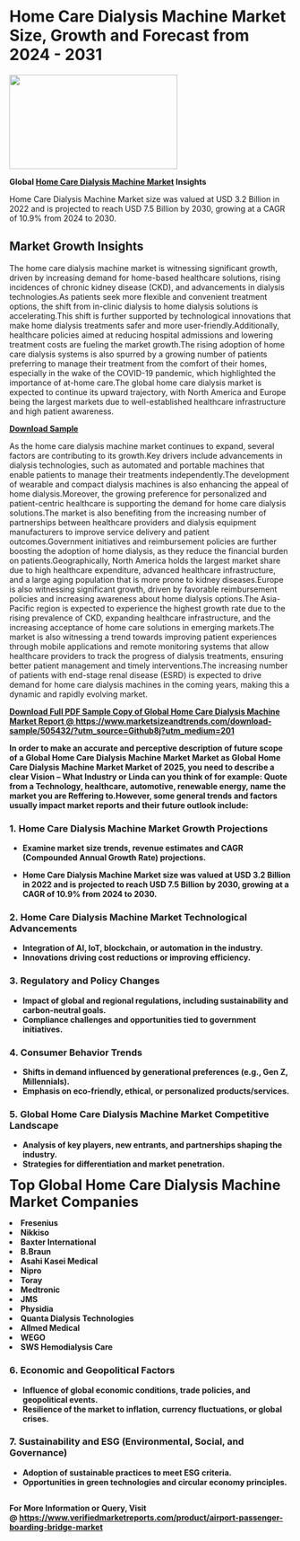 <H1>Home Care Dialysis Machine Market Size, Growth and Forecast from 2024 - 2031</H1><img class="aligncenter size-medium wp-image-584254" src="https://thirdeyenews.in/wp-content/uploads/2024/09/Global-Market-Research-300x168.jpeg" alt="" width="300" height="168" /><p><strong>Global&nbsp;<a href="https://www.marketsizeandtrends.com/download-sample/505432/?utm_source=Github8j?utm_medium=201">Home Care Dialysis Machine Market</a> Insights</strong></p><p>Home Care Dialysis Machine Market size was valued at USD 3.2 Billion in 2022 and is projected to reach USD 7.5 Billion by 2030, growing at a CAGR of 10.9% from 2024 to 2030.</p><p><h2>Market Growth Insights</h2> <p>The home care dialysis machine market is witnessing significant growth, driven by increasing demand for home-based healthcare solutions, rising incidences of chronic kidney disease (CKD), and advancements in dialysis technologies.As patients seek more flexible and convenient treatment options, the shift from in-clinic dialysis to home dialysis solutions is accelerating.This shift is further supported by technological innovations that make home dialysis treatments safer and more user-friendly.Additionally, healthcare policies aimed at reducing hospital admissions and lowering treatment costs are fueling the market growth.The rising adoption of home care dialysis systems is also spurred by a growing number of patients preferring to manage their treatment from the comfort of their homes, especially in the wake of the COVID-19 pandemic, which highlighted the importance of at-home care.The global home care dialysis market is expected to continue its upward trajectory, with North America and Europe being the largest markets due to well-established healthcare infrastructure and high patient awareness.</p> <p><strong><a href="#">Download Sample</a></strong></p> <p>As the home care dialysis machine market continues to expand, several factors are contributing to its growth.Key drivers include advancements in dialysis technologies, such as automated and portable machines that enable patients to manage their treatments independently.The development of wearable and compact dialysis machines is also enhancing the appeal of home dialysis.Moreover, the growing preference for personalized and patient-centric healthcare is supporting the demand for home care dialysis solutions.The market is also benefiting from the increasing number of partnerships between healthcare providers and dialysis equipment manufacturers to improve service delivery and patient outcomes.Government initiatives and reimbursement policies are further boosting the adoption of home dialysis, as they reduce the financial burden on patients.Geographically, North America holds the largest market share due to high healthcare expenditure, advanced healthcare infrastructure, and a large aging population that is more prone to kidney diseases.Europe is also witnessing significant growth, driven by favorable reimbursement policies and increasing awareness about home dialysis options.The Asia-Pacific region is expected to experience the highest growth rate due to the rising prevalence of CKD, expanding healthcare infrastructure, and the increasing acceptance of home care solutions in emerging markets.The market is also witnessing a trend towards improving patient experiences through mobile applications and remote monitoring systems that allow healthcare providers to track the progress of dialysis treatments, ensuring better patient management and timely interventions.The increasing number of patients with end-stage renal disease (ESRD) is expected to drive demand for home care dialysis machines in the coming years, making this a dynamic and rapidly evolving market.</p> <p><strong><a href="#"></p><p><span class=""><strong>Download Full PDF Sample Copy of Global Home Care Dialysis Machine Market Report</strong> @ <a href="https://www.marketsizeandtrends.com/download-sample/505432/?utm_source=Github8j?utm_medium=201" target="_blank">https://www.marketsizeandtrends.com/download-sample/505432/?utm_source=Github8j?utm_medium=201</a></span></p><p>In order to make an accurate and perceptive description of future scope of a Global&nbsp;Home Care Dialysis Machine Market Market as Global&nbsp;Home Care Dialysis Machine Market Market of 2025, you need to describe a clear Vision &ndash; What Industry or Linda can you think of for example: Quote from a Technology, healthcare, automotive, renewable energy, name the market you are Reffering to.However, some general trends and factors usually impact market reports and their future outlook include:</p><h3>1.&nbsp;<strong>Home Care Dialysis Machine Market Growth Projections</strong></h3><ul><li>Examine market size trends, revenue estimates and CAGR (Compounded Annual Growth Rate) projections.</li><li><p>Home Care Dialysis Machine Market size was valued at USD 3.2 Billion in 2022 and is projected to reach USD 7.5 Billion by 2030, growing at a CAGR of 10.9% from 2024 to 2030.</p></li></ul><h3>2.&nbsp;<strong>Home Care Dialysis Machine Market Technological Advancements</strong></h3><ul><li>Integration of AI, IoT, blockchain, or automation in the industry.</li><li>Innovations driving cost reductions or improving efficiency.</li></ul><h3>3.&nbsp;<strong>Regulatory and Policy Changes</strong></h3><ul><li>Impact of global and regional regulations, including sustainability and carbon-neutral goals.</li><li>Compliance challenges and opportunities tied to government initiatives.</li></ul><h3>4.&nbsp;<strong>Consumer Behavior Trends</strong></h3><ul><li>Shifts in demand influenced by generational preferences (e.g., Gen Z, Millennials).</li><li>Emphasis on eco-friendly, ethical, or personalized products/services.</li></ul><h3>5.&nbsp;<strong>Global Home Care Dialysis Machine Market Competitive Landscape</strong></h3><ul><li>Analysis of key players, new entrants, and partnerships shaping the industry.</li><li>Strategies for differentiation and market penetration.</li></ul><p data-pm-slice="1 1 []"><span style="color: inherit; font-family: inherit; font-size: 25px;">Top Global Home Care Dialysis Machine Market Companies</span></p><div class="" data-test-id=""><p><li>Fresenius</li><li> Nikkiso</li><li> Baxter International</li><li> B.Braun</li><li> Asahi Kasei Medical</li><li> Nipro</li><li> Toray</li><li> Medtronic</li><li> JMS</li><li> Physidia</li><li> Quanta Dialysis Technologies</li><li> Allmed Medical</li><li> WEGO</li><li> SWS Hemodialysis Care</li></p></div><h3>6.&nbsp;<strong>Economic and Geopolitical Factors</strong></h3><ul><li>Influence of global economic conditions, trade policies, and geopolitical events.</li><li>Resilience of the market to inflation, currency fluctuations, or global crises.</li></ul><h3>7.&nbsp;<strong>Sustainability and ESG (Environmental, Social, and Governance)</strong></h3><ul><li>Adoption of sustainable practices to meet ESG criteria.</li><li>Opportunities in green technologies and circular economy principles.</li></ul><h2><strong style="font-size: 14px;">For More Information or Query, Visit @&nbsp;</strong><a style="background-color: #ffffff; font-size: 14px;" href="https://www.marketsizeandtrends.com/report/home-care-dialysis-machine-market/" target="_blank">https://www.verifiedmarketreports.com/product/airport-passenger-boarding-bridge-market</a></h2>